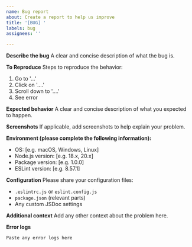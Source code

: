```yaml
---
name: Bug report
about: Create a report to help us improve
title: '[BUG] '
labels: bug
assignees: ''

---
```


**Describe the bug**
A clear and concise description of what the bug is.

**To Reproduce**
Steps to reproduce the behavior:
1. Go to '...'
2. Click on '....'
3. Scroll down to '....'
4. See error

**Expected behavior**
A clear and concise description of what you expected to happen.

**Screenshots**
If applicable, add screenshots to help explain your problem.

**Environment (please complete the following information):**
 - OS: [e.g. macOS, Windows, Linux]
 - Node.js version: [e.g. 18.x, 20.x]
 - Package version: [e.g. 1.0.0]
 - ESLint version: [e.g. 8.57.1]

**Configuration**
Please share your configuration files:
- `.eslintrc.js` or `eslint.config.js`
- `package.json` (relevant parts)
- Any custom JSDoc settings

**Additional context**
Add any other context about the problem here.

**Error logs**
```
Paste any error logs here